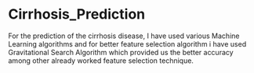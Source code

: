 # Cirrhosis_Prediction
For the prediction of the cirrhosis disease, I have used various Machine Learning algorithms and for better feature selection algorithm i have used Gravitational Search Algorithm which provided us the better accuracy among other already worked feature selection technique.
